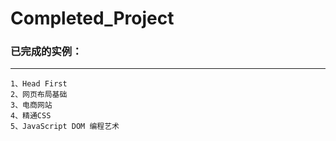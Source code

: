 # Completed_Project

### 已完成的实例：
--------

    1、Head First
    2、网页布局基础
    3、电商网站
    4、精通CSS
    5、JavaScript DOM 编程艺术
